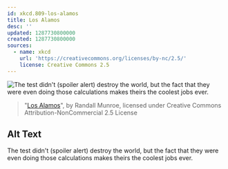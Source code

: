```yaml
---
id: xkcd.809-los-alamos
title: Los Alamos
desc: ''
updated: 1287730800000
created: 1287730800000
sources:
  - name: xkcd
    url: 'https://creativecommons.org/licenses/by-nc/2.5/'
    license: Creative Commons 2.5
---
```

![The test didn't (spoiler alert) destroy the world, but the fact that they were even doing those calculations makes theirs the coolest jobs ever.](https://imgs.xkcd.com/comics/los_alamos.png)
> "[Los Alamos](https://xkcd.com/809/)", by Randall Munroe, licensed under Creative Commons Attribution-NonCommercial 2.5 License

## Alt Text
The test didn't (spoiler alert) destroy the world, but the fact that they were even doing those calculations makes theirs the coolest jobs ever.
